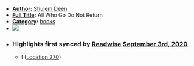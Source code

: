 - **[Author](<Author.md>):** [Shulem Deen ](<Shulem Deen .md>)
- **[Full Title](<Full Title.md>):** All Who Go Do Not Return
- **[Category](<Category.md>):** [books](<books.md>)
- ![](https://images-na.ssl-images-amazon.com/images/I/51K%2BA-HrUGL._SL400_.jpg)
- ### Highlights first synced by [Readwise](<Readwise.md>) [September 3rd, 2020](<September 3rd, 2020.md>)
    - I ([Location 270](https://readwise.io/to_kindle?action=open&asin=B00LRWK334&location=270))
